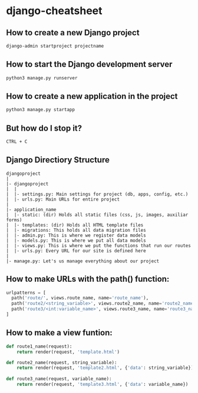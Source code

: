 # django-cheatsheet

## How to create a new Django project
```bash
django-admin startproject projectname
```

## How to start the Django development server
```bash
python3 manage.py runserver
```

## How to create a new application in the project
```bash
python3 manage.py startapp
```
## But how do I stop it?
```bash
CTRL + C
```

## Django Directiory Structure
```
djangoproject
|
|- djangoproject
|  |
|  |- settings.py: Main settings for project (db, apps, config, etc.)
|  |- urls.py: Main URLs for entire project
|
|- application_name
|  |- static: (dir) Holds all static files (css, js, images, auxiliar forms)
|  |- templates: (dir) Holds all HTML template files
|  |- migrations: This holds all data migration files
|  |- admin.py: This is where we register data models
|  |- models.py: This is where we put all data models
|  |- views.py: This is where we put the functions that run our routes
|  |- urls.py: Every URL for our site is defined here
|
|- manage.py: Let's us manage everything about our project
```

## How to make URLs with the path() function:
```python
urlpatterns = [
  path('route/', views.route_name, name='route_name'), 
  path('route2/<string_variable>', views.route2_name, name='route2_name'),
  path('route3/<int:variable_name>', views.route3_name, name='route3_name'),
]
```

## How to make a view funtion:
```python
def route1_name(request):
    return render(request, 'template.html')

def route2_name(request, string_variable):
    return render(request, 'template2.html', {'data': string_variable}) 
    
def route3_name(request, variable_name):
    return render(request, 'template3.html', {'data': variable_name}) 
```
